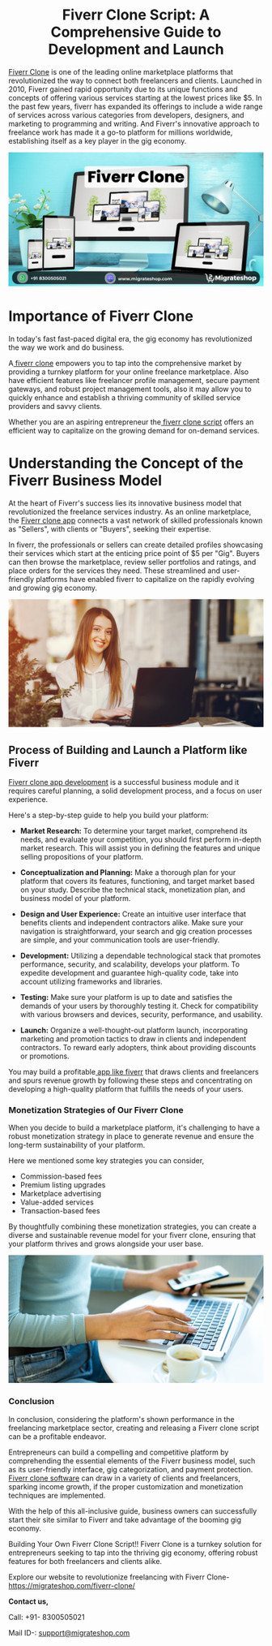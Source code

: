 <h1 align="center"> Fiverr Clone Script: A Comprehensive Guide to Development and Launch</h1> 

[Fiverr Clone](https://migrateshop.com/fiverr-clone/) is one of the leading online marketplace platforms that revolutionized the way to connect both freelancers and clients.
Launched in 2010, Fiverr gained rapid opportunity due to its unique functions and concepts of offering various services starting at the lowest prices like $5. In the past few years, fiverr has expanded its offerings to include a wide range of services across various categories from developers, designers, and marketing to programming and writing. 
And Fiverr's innovative approach to freelance work has made it a go-to platform for millions worldwide, establishing itself as a key player in the gig economy.

<div class="Box-sc-g0xbh4-0 iIZCet"><img alt=“fiverrclone.png" src="https://github.com/migrateshop/fiverr-clone/blob/main/images/fiverr-clone-migrateshop.png" data-hpc="true" class="Box-sc-g0xbh4-0 kzRgrI"></div>

# Importance of Fiverr Clone
In today's fast fast-paced digital era, the gig economy has revolutionized the way we work and do business. 

A[ fiverr clone](https://migrateshop.com/fiverr-clone/) empowers you to tap into the comprehensive market by providing a turnkey platform for your online freelance marketplace. Also have efficient features like freelancer profile management, secure payment gateways, and robust project management tools, also it may allow you to quickly enhance and establish a thriving community of skilled service providers and savvy clients. 

Whether you are an aspiring entrepreneur the[ fiverr clone script](https://migrateshop.com/fiverr-clone/) offers an efficient way to capitalize on the growing demand for on-demand services.

# Understanding the Concept of the Fiverr Business Model
At the heart of Fiverr's success lies its innovative business model that revolutionized the freelance services industry. As an online marketplace, the [ Fiverr clone app](https://migrateshop.com/fiverr-clone/) connects a vast network of skilled professionals known as "Sellers", with clients or "Buyers", seeking their expertise.

In fiverr, the professionals or sellers can create detailed profiles showcasing their services which start at the enticing price point of $5 per "Gig". Buyers can then browse the marketplace, review seller portfolios and ratings, and place orders for the services they need. 
These streamlined and user-friendly platforms have enabled fiverr to capitalize on the rapidly evolving and growing gig economy.

<div class="Box-sc-g0xbh4-0 iIZCet"><img alt=“fiverrclone.png" src="https://github.com/migrateshop/fiverr-clone/blob/main/images/fiverr-clone-.png" data-hpc="true" class="Box-sc-g0xbh4-0 kzRgrI"></div>

## Process of Building and Launch a Platform like Fiverr 
[Fiverr clone app development](https://migrateshop.com/fiverr-clone/) is a successful business module and it requires careful planning, a solid development process, and a focus on user experience. 

Here's a step-by-step guide to help you build your platform:

* **Market Research:** To determine your target market, comprehend its needs, and evaluate your competition, you should first perform in-depth market research. This will assist you in defining the features and unique selling propositions of your platform.

* **Conceptualization and Planning:** Make a thorough plan for your platform that covers its features, functioning, and target market based on your study. Describe the technical stack, monetization plan, and business model of your platform.

* **Design and User Experience:** Create an intuitive user interface that benefits clients and independent contractors alike. Make sure your navigation is straightforward, your search and gig creation processes are simple, and your communication tools are user-friendly.

* **Development:** Utilizing a dependable technological stack that promotes performance, security, and scalability, develops your platform. To expedite development and guarantee high-quality code, take into account utilizing frameworks and libraries.

* **Testing:** Make sure your platform is up to date and satisfies the demands of your users by thoroughly testing it. Check for compatibility with various browsers and devices, security, performance, and usability.

* **Launch:** Organize a well-thought-out platform launch, incorporating marketing and promotion tactics to draw in clients and independent contractors. To reward early adopters, think about providing discounts or promotions.

You may build a profitable[ app like fiverr](https://migrateshop.com/fiverr-clone/) that draws clients and freelancers and spurs revenue growth by following these steps and concentrating on developing a high-quality platform that fulfills the needs of your users.

### Monetization Strategies of Our Fiverr Clone
  
When you decide to build a marketplace platform, it's challenging to have a robust monetization strategy in place to generate revenue and ensure the long-term sustainability of your platform.

Here we mentioned some key strategies you can consider, 

* Commission-based fees
* Premium listing upgrades
* Marketplace advertising
* Value-added services
* Transaction-based fees

By thoughtfully combining these monetization strategies, you can create a diverse and sustainable revenue model for your fiverr clone, ensuring that your platform thrives and grows alongside your user base.

<div class="Box-sc-g0xbh4-0 iIZCet"><img alt=“fiverrclone.png" src="https://github.com/migrateshop/fiverr-clone/blob/main/images/fiverr-clone-app.png" data-hpc="true" class="Box-sc-g0xbh4-0 kzRgrI"></div>

### Conclusion
In conclusion, considering the platform's shown performance in the freelancing marketplace sector, creating and releasing a Fiverr clone script can be a profitable endeavor.

Entrepreneurs can build a compelling and competitive platform by comprehending the essential elements of the Fiverr business model, such as its user-friendly interface, gig categorization, and payment protection.[ Fiverr clone software](https://migrateshop.com/fiverr-clone/) can draw in a variety of clients and freelancers, sparking income growth, if the proper customization and monetization techniques are implemented. 

With the help of this all-inclusive guide, business owners can successfully start their site similar to Fiverr and take advantage of the booming gig economy.

Building Your Own Fiverr Clone Script!! Fiverr Clone is a turnkey solution for entrepreneurs seeking to tap into the thriving gig economy, offering robust features for both freelancers and clients alike.

Explore our website to revolutionize freelancing with Fiverr Clone- https://migrateshop.com/fiverr-clone/

**Contact us,**

Call: +91- 8300505021

Mail ID-: [support@migrateshop.com](mailto:support@migrateshop.com)
